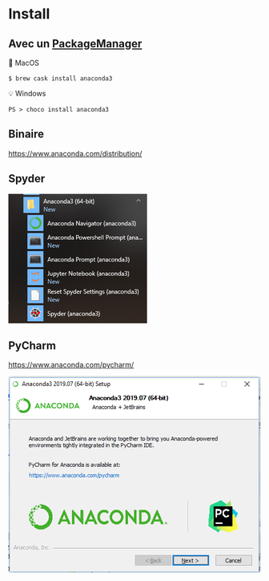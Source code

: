 # Install


## Avec un [PackageManager](https://github.com/CollegeBoreal/Tutoriels/tree/master/P.Plateformes/P.PackageManager)

:apple: MacOS

```
$ brew cask install anaconda3
```

:bulb: Windows

```
PS > choco install anaconda3
```



## Binaire

https://www.anaconda.com/distribution/


## Spyder

![image](images/Spyder.png)


## PyCharm

https://www.anaconda.com/pycharm/

![image](images/Install.png)
